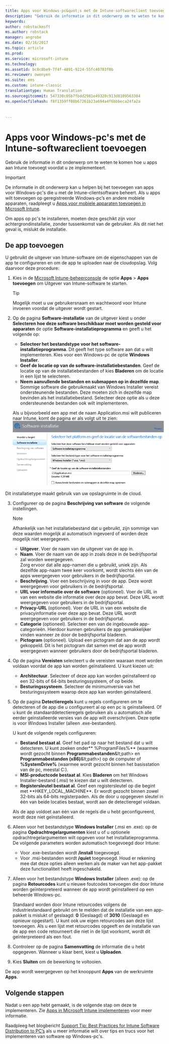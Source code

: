```yaml
---
title: Apps voor Windows-pc&quot;s met de Intune-softwareclient toevoegen | Microsoft Docs
description: "Gebruik de informatie in dit onderwerp om te weten te komen hoe u apps voor Windows-pc’s aan Intune toevoegt voordat u ze implementeert."
keywords: 
author: robstackmsft
ms.author: robstack
manager: angrobe
ms.date: 02/16/2017
ms.topic: article
ms.prod: 
ms.service: microsoft-intune
ms.technology: 
ms.assetid: bc8c8be9-7f4f-4891-9224-55fc40703f0b
ms.reviewer: owenyen
ms.suite: ems
ms.custom: intune-classic
translationtype: Human Translation
ms.sourcegitcommit: 547330c05b7fbdd2981e49320c913d8109563384
ms.openlocfilehash: f8f1359ff08b67261b23a694a4f6bbbeca24fa2a


---
```


# <a name="add-apps-for-windows-pcs-that-run-the-intune-software-client"></a>Apps voor Windows-pc's met de Intune-softwareclient toevoegen

Gebruik de informatie in dit onderwerp om te weten te komen hoe u apps aan Intune toevoegt voordat u ze implementeert.

> [!IMPORTANT]
> De informatie in dit onderwerp kan u helpen bij het toevoegen van apps voor Windows-pc's die u met de Intune-clientsoftware beheert. Als u apps wilt toevoegen op geregistreerde Windows-pc’s en andere mobiele apparaten, raadpleegt u [Apps voor mobiele apparaten toevoegen in Microsoft Intune](add-apps-for-mobile-devices-in-microsoft-intune.md).

Om apps op pc's te installeren, moeten deze geschikt zijn voor achtergrondinstallatie, zonder tussenkomst van de gebruiker. Als dit niet het geval is, mislukt de installatie.


## <a name="add-the-app"></a>De app toevoegen
U gebruikt de uitgever van Intune-software om de eigenschappen van de app te configureren en om de app te uploaden naar de cloudopslag. Volg daarvoor deze procedure:

1.  Kies in de [Microsoft Intune-beheerconsole](https://manage.microsoft.com) de optie **Apps** &gt; **Apps toevoegen** om Uitgever van Intune-software te starten.

    > [!TIP]
    > Mogelijk moet u uw gebruikersnaam en wachtwoord voor Intune invoeren voordat de uitgever wordt gestart.

2.  Op de pagina **Software-installatie** van de uitgever kiest u onder **Selecteren hoe deze software beschikbaar moet worden gesteld voor apparaten** de optie **Software-installatieprogramma** en geeft u het volgende op:

    - **Selecteer het bestandstype voor het software-installatieprogramma**. Dit geeft het type software aan dat u wilt implementeren. Kies voor een Windows-pc de optie **Windows Installer**.
    - **Geef de locatie op van de software-installatiebestanden**. Geef de locatie op van de installatiebestanden of kies **Bladeren** om de locatie in een lijst te selecteren.
    - **Neem aanvullende bestanden en submappen op in dezelfde map**. Sommige software die gebruikmaakt van Windows Installer vereist ondersteunende bestanden. Deze moeten zich in dezelfde map bevinden als het installatiebestand. Selecteer deze optie als u deze ondersteunende bestanden ook wilt implementeren.

    Als u bijvoorbeeld een app met de naam Application.msi wilt publiceren naar Intune, komt de pagina er als volgt uit te zien: ![Software-installatiepagina van de uitgever](./media/publisher-for-pc.png)

   Dit installatietype maakt gebruik van uw opslagruimte in de cloud.

3.  Configureer op de pagina **Beschrijving van software** de volgende instellingen.

    > [!NOTE]
    > Afhankelijk van het installatiebestand dat u gebruikt, zijn sommige van deze waarden mogelijk al automatisch ingevoerd of worden deze mogelijk niet weergegeven.

    - **Uitgever**. Voer de naam van de uitgever van de app in.
    - **Naam**. Voer de naam van de app in zoals deze in de bedrijfsportal zal worden weergegeven.<br />Zorg ervoor dat alle app-namen die u gebruikt, uniek zijn. Als dezelfde app-naam twee keer voorkomt, wordt slechts één van de apps weergegeven voor gebruikers in de bedrijfsportal.
    - **Beschrijving**. Voer een beschrijving in voor de app. Deze wordt weergegeven voor gebruikers in de bedrijfsportal.
    - **URL voor informatie over de software** (optioneel). Voer de URL in van een website die informatie over deze app bevat. Deze URL wordt weergegeven voor gebruikers in de bedrijfsportal.
    - **Privacy-URL** (optioneel). Voer de URL in van een website die privacyinformatie over deze app bevat. Deze URL wordt weergegeven voor gebruikers in de bedrijfsportal.
    - **Categorie** (optioneel). Selecteer een van de ingebouwde app-categorieën. Hierdoor kunnen gebruikers de app gemakkelijker vinden wanneer ze door de bedrijfsportal bladeren.
    - **Pictogram** (optioneel). Upload een pictogram dat aan de app wordt gekoppeld. Dit is het pictogram dat samen met de app wordt weergegeven wanneer gebruikers door de bedrijfsportal bladeren.

4.  Op de pagina **Vereisten** selecteert u de vereisten waaraan moet worden voldaan voordat de app kan worden geïnstalleerd. U kunt kiezen uit:

    - **Architectuur**. Selecteer of deze app kan worden geïnstalleerd op een 32-bits of 64-bits besturingssysteem, of op beide.
    - **Besturingssysteem**. Selecteer de minimumversie van het besturingssysteem waarop deze app kan worden geïnstalleerd.

5.  Op de pagina **Detectieregels** kunt u regels configureren om te detecteren of de app die u configureert al op een pc is geïnstalleerd. Of u kunt de standaarddetectieregels gebruiken als u automatisch alle eerder geïnstalleerde versies van de app wilt overschrijven. Deze optie is voor Windows Installer (alleen .exe-bestanden).

    U kunt de volgende regels configureren:
    - **Bestand bestaat al**. Geef het pad op naar het bestand dat u wilt detecteren. U kunt zoeken onder** %ProgramFiles%** (waarmee wordt gezocht binnen **Programmabestanden**\&lt;path&gt; en **Programmabestanden (x86)**\&lt;path&gt;) op de computer of **%SystemDrive%** (waarmee wordt gezocht binnen het basisstation van de pc, meestal C:).
    - **MSI-productcode bestaat al**. Kies **Bladeren** om het Windows Installer-bestand (.msi) te kiezen dat u wilt detecteren.
    - **Registersleutel bestaat al**. Geef een registersleutel op die begint met **HKEY_LOCAL_MACHINE\**. Er wordt gezocht binnen zowel 32-bits als 64-bits registerpaden. Als de door u opgegeven sleutel in één van beide locaties bestaat, wordt aan de detectieregel voldaan.

    Als de app voldoet aan één van de regels die u hebt geconfigureerd, wordt deze niet geïnstalleerd.

6.  Alleen voor het bestandstype **Windows Installer** (.msi en .exe): op de pagina **Opdrachtregelargumenten** kiest u of u optionele opdrachtregelargumenten wilt opgeven voor het installatieprogramma.
    De volgende parameters worden automatisch toegevoegd door Intune:
    - Voor .exe-bestanden wordt **/install** toegevoegd.
    - Voor .msi-bestanden wordt **/quiet** toegevoegd.
    Houd er rekening mee dat deze opties alleen werken als de maker van het app-pakket deze functionaliteit heeft ingeschakeld.

7.  Alleen voor het bestandstype **Windows Installer** (alleen .exe): op de pagina **Retourcodes** kunt u nieuwe foutcodes toevoegen die door Intune worden geïnterpreteerd wanneer de app wordt geïnstalleerd op een beheerde Windows-pc.

    Standaard worden door Intune retourcodes volgens de industriestandaard gebruikt om te melden dat de installatie van een app-pakket is mislukt of geslaagd: **0** (Geslaagd) of **3010** (Geslaagd en opnieuw opgestart). U kunt ook uw eigen retourcodes aan deze lijst toevoegen. Als u een lijst met retourcodes opgeeft en de installatie van de app een code retourneert die niet in de lijst voorkomt, wordt dit geïnterpreteerd als een fout.

8.  Controleer op de pagina **Samenvatting** de informatie die u hebt opgegeven. Wanneer u klaar bent, kiest u **Uploaden**.

9. Kies **Sluiten** om de bewerking te voltooien.

De app wordt weergegeven op het knooppunt **Apps** van de werkruimte **Apps**.

## <a name="next-steps"></a>Volgende stappen

Nadat u een app hebt gemaakt, is de volgende stap om deze te implementeren. Zie [Apps in Microsoft Intune implementeren](deploy-apps.md) voor meer informatie.

Raadpleeg het blogbericht [Support Tip: Best Practices for Intune Software Distribution to PC’s](https://blogs.technet.microsoft.com/intunesupport/2016/06/13/support-tip-best-practices-for-intune-software-distribution-to-pcs/) als u meer informatie wilt over tips en trucs voor het implementeren van software op Windows-pc's.



<!--HONumber=Feb17_HO3-->


